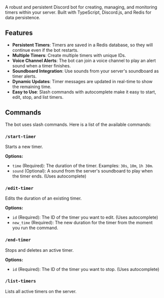 A robust and persistent Discord bot for creating, managing, and monitoring timers within your server. Built with TypeScript, Discord.js, and Redis for data persistence.

## Features

- **Persistent Timers**: Timers are saved in a Redis database, so they will continue even if the bot restarts.
- **Multiple Timers**: Create multiple timers with unique IDs.
- **Voice Channel Alerts**: The bot can join a voice channel to play an alert sound when a timer finishes.
- **Soundboard Integration**: Use sounds from your server's soundboard as timer alerts.
- **Dynamic Updates**: Timer messages are updated in real-time to show the remaining time.
- **Easy to Use**: Slash commands with autocomplete make it easy to start, edit, stop, and list timers.

## Commands

The bot uses slash commands. Here is a list of the available commands:

### `/start-timer`

Starts a new timer.

**Options:**
- `time` (Required): The duration of the timer. Examples: `30s`, `10m`, `1h 30m`.
- `sound` (Optional): A sound from the server's soundboard to play when the timer ends. (Uses autocomplete)
  
### `/edit-timer`

Edits the duration of an existing timer.

**Options:**
- `id` (Required): The ID of the timer you want to edit. (Uses autocomplete)
- `new_time` (Required): The new duration for the timer from the moment you run the command.

### `/end-timer`

Stops and deletes an active timer.

**Options:**
- `id` (Required): The ID of the timer you want to stop. (Uses autocomplete)

### `/list-timers`

Lists all active timers on the server.
